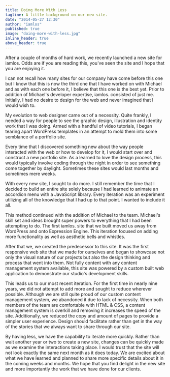 ```yaml
---
title: Doing More With Less
tagline: A little background on our new site.
date: "2014-05-27 12:30"
author: "iamlos"
published: true
image: "doing-more-with-less.jpg"
inline_header: true
above_header: true
---
```


After a couple of months of hard work, we recently launched a new site for iamlos. Odds are if you are reading this, you've seen the site and I hope that you are enjoying it.

I can not recall how many sites for our company have come before this one but I know that this is now the third one that I have worked on with Michael and as with each one before it, I believe that this one is the best yet. Prior to addition of Michael's developer expertise, iamlos. consisted of just me. Initially, I had no desire to design for the web and never imagined that I would wish to.

My evolution to web designer came out of a necessity. Quite frankly, I needed a way for people to see the graphic design, illustration and identity work that I was doing. Armed with a handful of video tutorials, I began tearing apart WordPress templates in an attempt to mold them into some semblance of a portfolio site.

Every time that I discovered something new about the way people interacted with the web or how to develop for it, I would start over and construct a new portfolio site. As a learned to love the design process, this would typically involve coding through the night in order to see something come together by daylight. Sometimes these sites would last months and sometimes mere weeks.

With every new site, I sought to do more. I still remember the time that I decided to build an entire site solely because I had learned to animate an accordion menu with a JavaScript library. Every iteration was an experiment utilizing all of the knowledge that I had up to that point. I wanted to include it all.

This method continued with the addition of Michael to the team. Michael's skill set and ideas brought super powers to everything that I had been attempting to do. The first iamlos. site that we built moved us away from WordPress and onto Expression Engine. This iteration focused on adding more functionality as well as aesthetic bells and whistles.

After that we, we created the predecessor to this site. It was the first responsive web site that we made for ourselves and began to showcase not only the visual nature of our projects but also the design thinking and process that went into them. Not fully content with any content management system available, this site was powered by a custom built web application to demonstrate our studio's development skills.

This leads us to our most recent iteration. For the first time in nearly nine years, we did not attempt to add more and sought to reduce wherever possible. Although we are still quite proud of our custom content management system, we abandoned it due to lack of necessity. When both members of the team are comfortable with HTML & CSS, a content management system is overkill and removing it increases the speed of the site. Additionally, we reduced the copy and amount of pages to provide a simpler user experience. Design should facilitate rather than get in the way of the stories that we always want to share through our site.

By having less, we have the capability to iterate more quickly. Rather than wait another year or two to create a new site, changes can be quickly made as we examine the interactions taking place. I would trust that the site will not look exactly the same next month as it does today. We are excited about what we have learned and planned to share more specific details about it in the coming weeks and months. We hope that you find delight in the new site and more importantly the work that we have done for our clients.
